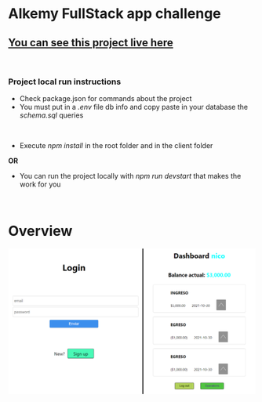 # **Alkemy FullStack app challenge**
## [You can see this project live here](https://alkemy-fullstack-challenge.herokuapp.com/)

<br />

### **Project local run instructions**
* Check package.json for commands about the project
* You must put in a *.env* file db info and copy paste in your database the *schema.sql* queries

<br />

* Execute *npm install* in the root folder and in the client folder

**OR**

* You can run the project locally with *npm run devstart* that makes the work for you

<br />

# **Overview**
![screenshot](./screenshot.png)